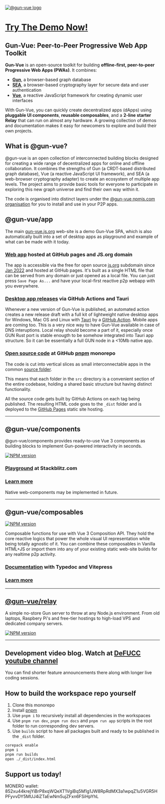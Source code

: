 [![@gun-vue logo](https://gun-vue.js.org/media/gun-vue-logo.svg)](https://gun-vue.js.org)

# [**Try The Demo Now!**](https://gun-vue.js.org/app)

## Gun-Vue: Peer-to-Peer Progressive Web App Toolkit

**Gun-Vue** is an open-source toolkit for building **offline-first, peer-to-peer Progressive Web Apps (PWAs)**. It combines:  
- [**Gun**](https://github.com/amark/gun), a browser-based graph database  
- [**SEA**](https://gun.eco/docs/SEA), a browser-based cryptography layer for secure data and user authentication  
- [**Vue**](https://github.com/vuejs/), a reactive JavaScript framework for creating dynamic user interfaces  

With Gun-Vue, you can quickly create decentralized apps (dApps) using **pluggable UI components**, **reusable composables**, and a **2-line starter Relay** that can run on almost any hardware. A growing collection of demos and documentation makes it easy for newcomers to explore and build their own projects.

## What is @gun-vue?

@gun-vue is an open collection of interconnected building blocks designed for creating a wide range of decentralized apps for online and offline collaboration. It combines the strengths of Gun (a CRDT-based distributed graph database), Vue (a reactive JavaScript UI framework), and SEA (a web-browser cryptography adapter) to create an ecosystem of multiple app levels. The project aims to provide basic tools for everyone to participate in exploring this new graph universe and find their own way within it.

The code is organised into distinct layers under the [@gun-vue npmjs.com organisation](https://www.npmjs.com/org/gun-vue) for you to install and use in your P2P apps.

## @gun-vue/app

The main [gun-vue.js.org](https://gun-vue.js.org) web-site is a demo Gun-Vue SPA, which is also automatically built into a set of desktop apps as playground and example of what can be made with it today.

### [Web app](https://gun-vue.js.org) hosted at GitHub pages and JS.org domain

The app is accessible via the free for open source [js.org](https://js.org) subdomain since [Jan 2022](https://github.com/js-org/js.org/commit/56a145bb39e53c6d63edf63b26d331cf30c35061) and hosted at GitHub pages. It's built as a single HTML file that can be served from any domain or just opened as a local file. You can just press `Save Page As...` and have your local-first reactive p2p webapp with you everywhere.

### [Desktop app releases](https://github.com/DeFUCC/gun-vue/releases) via GitHub Actions and Tauri

Whenever a new version of Gun-Vue is published, an automated action creates a new release draft with a full kit of lightweight native desktop apps for Windows, Mac OS and Linux with [Tauri](https://tauri.app) by a [GitHub Action](https://github.com/DeFUCC/gun-vue/actions/workflows/tauri.yml). Mobile apps are coming too. This is a very nice way to have Gun-Vue available in case of DNS interuptions. Local relay should become a part of it, especially once GUN Rust port is stable enougth to be somehow integrated into Tauri app structure. So it can be essentially a full GUN node in a <10Mb native app.

### [Open source code](https://github.com/DeFUCC/gun-vue/tree/master/src) at GitHub [pnpm](https://pnpm.io) monorepo

The code is cut into vertical slices as small interconnectable apps in the common [source folder](https://github.com/DeFUCC/gun-vue/tree/master/src).

This means that each folder in the `src` directory is a convenient section of the entire codebase, holding a shared basic structure but having distinct functionality.

All the source code gets built by GitHub Actions on each tag being published. The resulting HTML code goes to the `_dist` folder and is deployed to the [GitHub Pages](https://github.com/DeFUCC/gun-vue/tree/gh-pages) static site hosting.

---

## @gun-vue/components

@gun-vue/components provides ready-to-use Vue 3 components as building blocks to implement Gun-powered interactivity in seconds.

<a href="https://www.npmjs.com/package/@gun-vue/components" target="_blank"><img src="https://img.shields.io/npm/v/@gun-vue/components?color=E23C92&logo=npm&style=for-the-badge" alt="NPM version"></a>

### [Playground](https://stackblitz.com/edit/gun-vue) at Stackblitz.com

### [Learn more](https://github.com/DeFUCC/gun-vue/tree/master/components)

Native web-components may be implemented in future.

---

## @gun-vue/composables

<a href="https://www.npmjs.com/package/@gun-vue/composables" target="_blank"><img src="https://img.shields.io/npm/v/@gun-vue/composables?color=E23C92&logo=npm&style=for-the-badge" alt="NPM version"></a>

Composable functions for use with Vue 3 Composition API. They hold the core reactive logics that power the whole visual UI representation while being totally agnostic of it. You can combine these composables in Vanilla HTML+JS or import them into any of your existing static web-site builds for any realtime p2p activity.

### [Documentation](https://gun-vue.js.org/composables) with Typedoc and Vitepress

### [Learn more](https://github.com/DeFUCC/gun-vue/tree/master/composables)

---

## [@gun-vue/relay](https://github.com/DeFUCC/gun-vue/tree/master/relay)

A simple no-store Gun server to throw at any Node.js environment. From old laptops, Raspbery Pi's and free-tier hostings to high-load VPS and dedicated company servers.

<a href="https://www.npmjs.com/package/@gun-vue/relay" target="__blank"><img src="https://img.shields.io/npm/v/@gun-vue/relay?color=E23C92&logo=npm&style=for-the-badge" alt="NPM version"></a>

---

## Development video blog. Watch at [DeFUCC youtube channel](https://www.youtube.com/watch?v=gwZUQcCp01U&list=PLncuCCb2zjt6wmlSNLiK1lZl150qX-rAw)

You can find shorter feature announcements there along with longer live coding sessions.

## How to build the workspace repo yourself

1. Clone this monorepo
2. Install [pnpm](https://pnpm.io/installation)
3. Use `pnpm i` to recursively install all dependencies in the workspaces
4. Use `pnpm run dev`, `pnpm run docs` and `pnpm run app` scripts in the root folder to run corresponding dev servers.
5. Use `builds` script to have all packages built and ready to be published in the `_dist` folder.

```bash
corepack enable
pnpm i
pnpm run builds
open ./_dist/index.html
```

## Support us today!

MONERO wallet: 852xu44krejYiBrP8xqWQeXT1VgiBq5M1g1JW8RpRdMX3a1wpqZ1u5VGR5HPFyvvDY5MUJ4iZTaEwNm5ujZFxn6FSiHpYhL
